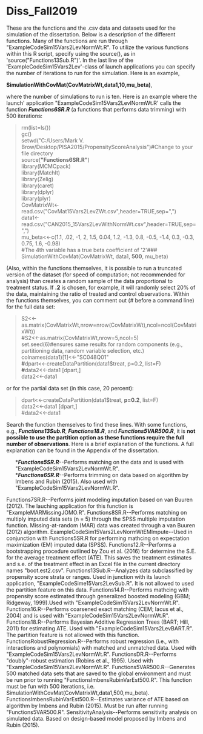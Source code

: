 # Diss_Fall2019
<p>These are the functions and the .csv data and datasets used for the simulation of the dissertation. Below is a description of the different functions. Many of the functions are run through "ExampleCodeSim15Vars2LevNormWt.R". To utilize the various functions within this R script, specify using the source(), as in 'source("Functions13Sub.R")'. In the last line of the 'ExampleCodeSim15Vars2Lev'-class of launch applications you can specify the number of iterations to run for the simulation. Here is an example,</p>
<p> <strong>SimulationWithCovMat(CovMatrixWt,data1,10,mu_beta)</strong>,</p> 

<p>where the number of simulations to run is ten. Here is an example where the launch' application "ExampleCodeSim15Vars2LevlNormWt.R' calls the function <strong><i>Functions6SR.R</i></strong> (a functions that performs data trimming) with 500 iterations:</p>

>rm(list=ls())<br>
>gc()<br>
>setwd("C:/Users/Mark V. Brow/Desktop/PISA2015/PropensityScoreAnalysis")#Change to your file directory<br>
>source(<strong>"Functions6SR.R"</strong>)<br>
>library(MCMCpack)<br>
>library(MatchIt)<br>
>library(Zelig)<br>
>library(caret)<br>
>library(dplyr)<br>
>library(plyr)<br>
>CovMatrixWt<-read.csv("CovMat15Vars2LevZWt.csv",header=TRUE,sep=",")<br>
>data1<-read.csv("CAN2015_15Vars2LevWithNormWt.csv",header=TRUE,sep=",")<br>
>mu_beta<<-c(1.1, .02, -1, 2, 1.5, 0.04, 1.2, -1.3, 0.8, -0.5, -1.4, 0.3, -0.3, 0.75, 1.6, -0.98)<br>
>#The 4th variable has a true beta coefficient of '2'###<br>
>SimulationWithCovMat(CovMatrixWt, data1, <strong>500</strong>, mu_beta)<br> 
<p>(Also, within the functions themselves, it is possible to run a truncated version of the dataset (for speed of computation; not recommended for analysis) than creates a random sample of the data proportional to treatment status. If <strong>.2</strong> is chosen, for example, it will randomly select 20% of the data, maintaining the ratio of treated and control observations. Within the functions themselves, you can comment out (# before a command line) for the full data set:</p>
<blockquote>
S2<<-as.matrix(CovMatrixWt,nrow=nrow(CovMatrixWt),ncol=ncol(CovMatrixWt))<br>
#S2<<-as.matrix(CovMatrixWt,nrow=5,ncol=5)<br>
set.seed(6)#ensures same results for random components (e.g., partitioning data, random variable selection, etc.)<br>
colnames(data1)[1]<<-"SC048Q01"<br>
<strong>#</strong>dpart<<-createDataPartition(data1$treat, p=0.2, list=F)<br>
<strong>#</strong>data2<<-data1 [dpart,]<br>
data2<<-data1<br>
   </blockquote>
or for the partial data set (in this case, 20 percent):<br>
<blockquote>
dpart<<-createDataPartition(data1$treat, <strong>p=0.2</strong>, list=F)<br>
data2<<-data1 [dpart,]<br>
#data2<<-data1<br>
</blockquote>
<p>Search the function themselves to find these lines. With some functions, e.g.,<strong><i> Functions13Sub.R</strong></i>, <strong><i>Functions18.R</strong></i>, and<strong><i> Functions5VAR500.R</strong></i>, it is <strong>not possible to use the partition option as these functions require the full number of observations</strong>. Here is a brief explanation of the functions. A full explanation can be found in the Appendix of the dissertation.</p>
<ol>
*<strong><i>Functions5SR.R</strong></i>--Performs matching on the data and is used with "ExampleCodeSim15Vars2LevNormWt.R".<br>
*<strong><i>Functions6SR.R</strong></i>--Performs trimming on data based on algorithm by Imbens and Rubin (2015). Also used with  
    "ExampleCodeSim15Vars2LevNormWt.R".<br>
    </ol>
Functions7SR.R--Performs joint modeling imputation based on van Buuren (2012). The lauching application for this function is "ExampleMARMissingJOMO.R".
Functions8SR.R--Performs matching on multiply imputed data sets (n = 5) through the SPSS multiple imputation function. Missing-at-random (MAR) data was created through a van Buuren (2012) algorithm.
ExampleCodeSim15Vars2LevNormWtEMImpute--Used in conjunction with Functions5SR.R for performing mathcing on expectation maximization (EM) imputed data (SPSS). 
Functions12.R--Performs a bootstrapping procedure outlined by Zou et al. (2016) for determine the S.E. for the average treatment effect (ATE). This saves the treatment estimates and s.e. of the treatment effect in an Excel file in the current directory names "boot.est2.csv".
Functions13Sub.R--Analyzes data subclassified by propensity score strata or ranges. Used in junction with its launch application, "ExampleCodeSime15Vars2LevSub.R". It is not allowed to used the partition feature on this data.
Functions14.R--Performs mathcing with propensity score estimated through generalized boosted modeling (GBM; Ridgeway, 1999).Used with "ExampleCodeSim15Vars2LevNormWt.R".
Functions16.R--Performs coarsened exact matching (CEM; Iacus et al., 2004) and is used with "ExampleCodeSim15Vars2LevNormWt.R".
Functions18.R--Performs Bayesian Additive Regression Trees (BART; Hill, 2011) for estimating ATE. Used with "ExampleCodeSim15Vars2LevBART.R". The partition feature is not allowed with this function.
FunctionsRobustRegression.R--Performs robust regression (i.e., with interactions and polynomials) with matched and unmatched data. Used with "ExampleCodeSim15Vars2LevNormWt.R".
FunctionsDR.R--Performs "doubly"-robust estimation (Robins et al., 1995). Used with "ExampleCodeSim15Vars2LevNormWt.R".
Functions5VAR500.R--Generates 500 matched data sets that are saved to the global environment and must be run prior to running "FunctionsImbensRubinVarEst500.R". This function must be fun with 500 iterations, i.e. SimulationWithCovMat(CovMatrixWt,data1,500,mu_beta). 
FunctionsImbensRubinVarEst500.R--Estimates variance of ATE based on algorithm by Imbens and Rubin (2015). Must be run after running "Functions5VAR500.R".
SensitivityAnalysis--Performs sensitivity analysis on simulated data. Based on design-based model proposed by Imbens and Rubin (2015).
